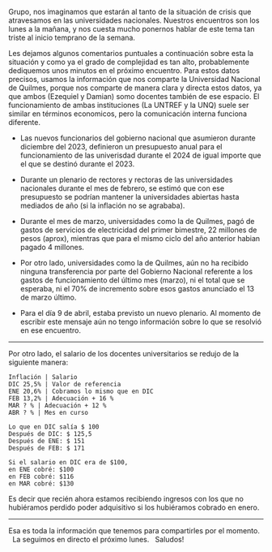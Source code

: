Grupo, nos imaginamos que estarán al tanto de la situación de crisis que atravesamos en las universidades nacionales.
Nuestros encuentros son los lunes a la mañana, y nos cuesta mucho ponernos hablar de este tema tan triste al inicio temprano de la semana. 

Les dejamos algunos comentarios puntuales a continuación sobre esta la situación y como ya el grado de complejidad es tan alto, probablemente dediquemos unos minutos en el próximo encuentro.
Para estos datos precisos, usamos la información que nos comparte la Universidad Nacional de Quilmes, porque nos comparte de manera clara y directa estos datos, ya que ambos (Ezequiel y Damian) somo docentes también de ese espacio. El funcionamiento de ambas instituciones (La UNTREF y la UNQ) suele ser similar en términos economicos, pero la comunicación interna funciona diferente.

- Las nuevos funcionarios del gobierno nacional que asumieron durante diciembre del 2023, definieron un presupuesto anual para el funcionamiento de las univerisdad durante el 2024 de igual importe que el que se destinó durante el 2023. 

- Durante un plenario de rectores y rectoras de las universidades nacionales durante el mes de febrero, se estimó que con ese presupuesto se podrían mantener la universidades abiertas hasta mediados de año (si la inflación no se agrababa).

- Durante el mes de marzo, universidades como la de Quilmes, pagó de gastos de servicios de electricidad del primer bimestre, 22 millones de pesos (aprox), mientras que para el mismo ciclo del año anterior habian pagado 4 millones. 

- Por otro lado, universidades como la de Quilmes, aún no ha recibido ninguna transferencia por parte del Gobierno Nacional referente a los gastos de funcionamiento del último mes (marzo), ni el total que se esperaba, ni el 70% de incremento sobre esos gastos anunciado el 13 de marzo último.

- Para el día 9 de abril, estaba previsto un nuevo plenario. Al momento de escribir este mensaje aún no tengo información sobre lo que se resolvió en ese encuentro.

------------------------
Por otro lado, el salario de los docentes universitarios se redujo de la siguiente manera:
```
Inflación | Salario
DIC 25,5% | Valor de referencia
ENE 20,6% | Cobramos lo mismo que en DIC
FEB 13,2% | Adecuación + 16 %
MAR ? % | Adecuación + 12 %
ABR ? % | Mes en curso

Lo que en DIC salía $ 100
Después de DIC: $ 125,5
Después de ENE: $ 151
Después de FEB: $ 171

Si el salario en DIC era de $100,
en ENE cobré: $100
en FEB cobré: $116
en MAR cobré: $130

```
Es decir que recién ahora estamos recibiendo ingresos con los que no hubiéramos perdido poder adquisitivo si los hubiéramos cobrado en enero.

------------------------

Esa es toda la información que tenemos para compartirles por el momento.
&nbsp;
La seguimos en directo el próximo lunes.
&nbsp;
Saludos!

